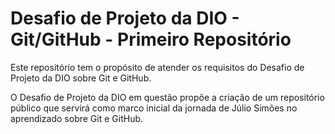 # Desafio de Projeto da DIO - Git/GitHub - Primeiro Repositório

Este repositório tem o propósito de atender os requisitos do Desafio de Projeto da DIO sobre Git e GitHub.

O Desafio de Projeto da DIO em questão propõe a criação de um repositório público que servirá como marco inicial da jornada de Júlio Simões no aprendizado sobre Git e GitHub.
